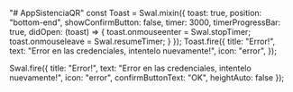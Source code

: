  "# AppSistenciaQR" 
const Toast = Swal.mixin({
        toast: true,
        position: "bottom-end",
        showConfirmButton: false,
        timer: 3000,
        timerProgressBar: true,
        didOpen: (toast) => {
          toast.onmouseenter = Swal.stopTimer;
          toast.onmouseleave = Swal.resumeTimer;
        }
      });
      Toast.fire({
        title: "Error!",
        text: "Error en las credenciales, intentelo nuevamente!",
        icon: "error",
      });

Swal.fire({
        title: "Error!",
        text: "Error en las credenciales, intentelo nuevamente!",
        icon: "error",
        confirmButtonText: "OK",
        heightAuto: false
      });